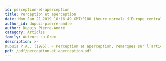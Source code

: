 ```yaml
---
id: perception-et-aperception
title: Perception et aperception
date: Mon Jan 21 2019 10:16:49 GMT+0100 (heure normale d’Europe centrale)
author_id: dupuis-pierre-andre
author: Dupuis Pierre-André
category: Articles
family: Auteurs du Grex
description: >-
Dupuis P.A., (1995), « Perception et aperception, remarques sur l’article « Aligner les positions aperceptives » de Connirae et Tamara Andreas », GREX Info n° 10, p. 3-4 
pdf: /pdf/perception-et-aperception.pdf
---
```

